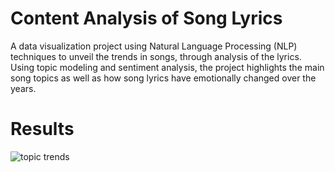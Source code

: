 # Content Analysis of Song Lyrics
A data visualization project using Natural Language Processing (NLP) techniques to unveil the trends in songs, through analysis of the lyrics. Using topic modeling and sentiment analysis, the project highlights the main song topics as well as how song lyrics have emotionally changed over the years.

# Results

![topic trends](./lyrics_analyzer/plots_readme/TopicTrends.png?raw=true "Topic trends")
